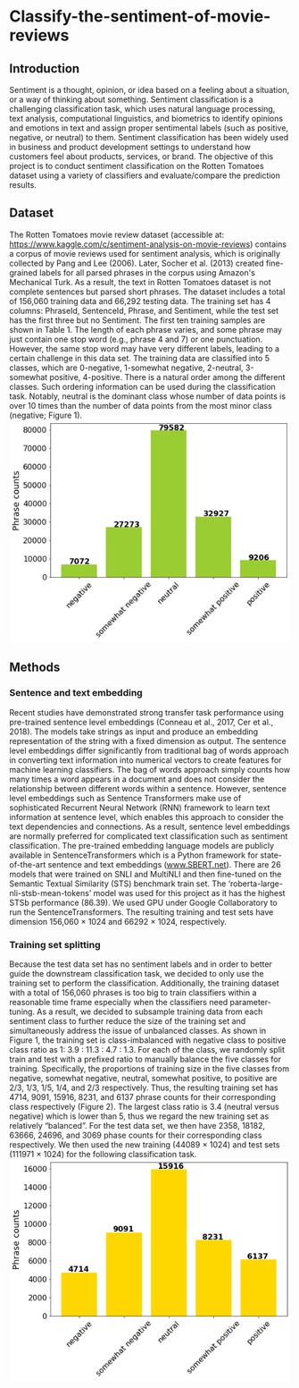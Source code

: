 # Classify-the-sentiment-of-movie-reviews
## Introduction
  Sentiment is a thought, opinion, or idea based on a feeling about a situation, or a way of thinking about something. Sentiment classification is a challenging classification task, which uses natural language processing, text analysis, computational linguistics, and biometrics to identify opinions and emotions in text and assign proper sentimental labels (such as positive, negative, or neutral) to them. Sentiment classification has been widely used in business and product development settings to understand how customers feel about products, services, or brand. The objective of this project is to conduct sentiment classification on the Rotten Tomatoes dataset using a variety of classifiers and evaluate/compare the prediction results. 
## Dataset
  The Rotten Tomatoes movie review dataset (accessible at: https://www.kaggle.com/c/sentiment-analysis-on-movie-reviews) contains a corpus of movie reviews used for sentiment analysis, which is originally collected by Pang and Lee (2006). Later, Socher et al. (2013) created fine-grained labels for all parsed phrases in the corpus using Amazon's Mechanical Turk. As a result, the text in Rotten Tomatoes dataset is not complete sentences but parsed short phrases. The dataset includes a total of 156,060 training data and 66,292 testing data. The training set has 4 columns: PhraseId, SentenceId, Phrase, and Sentiment, while the test set has the first three but no Sentiment. The first ten training samples are shown in Table 1. The length of each phrase varies, and some phrase may just contain one stop word (e.g., phrase 4 and 7) or one punctuation. However, the same stop word may have very different labels, leading to a certain challenge in this data set.
  The training data are classified into 5 classes, which are 0-negative, 1-somewhat negative, 2-neutral, 3-somewhat positive, 4-positive. There is a natural order among the different classes. Such ordering information can be used during the classification task. Notably, neutral is the dominant class whose number of data points is over 10 times than the number of data points from the most minor class (negative; Figure 1). 
  ![class distribution](distribution_original_classes_train.png)
  
## Methods
### Sentence and text embedding
  Recent studies have demonstrated strong transfer task performance using pre-trained sentence level embeddings (Conneau et al., 2017, Cer et al., 2018). The models take strings as input and produce an embedding representation of the string with a fixed dimension as output. The sentence level embeddings differ significantly from traditional bag of words approach in converting text information into numerical vectors to create features for machine learning classifiers. The bag of words approach simply counts how many times a word appears in a document and does not consider the relationship between different words within a sentence. However, sentence level embeddings such as Sentence Transformers make use of sophisticated Recurrent Neural Network (RNN) framework to learn text information at sentence level, which enables this approach to consider the text dependencies and connections. As a result, sentence level embeddings are normally preferred for complicated text classification such as sentiment classification. 
  The pre-trained embedding language models are publicly available in SentenceTransformers which is a Python framework for state-of-the-art sentence and text embeddings (www.SBERT.net). There are 26 models that were trained on SNLI and MultiNLI and then fine-tuned on the Semantic Textual Similarity (STS) benchmark train set. The ‘roberta-large-nli-stsb-mean-tokens’ model was used for this project as it has the highest STSb performance (86.39). We used GPU under Google Collaboratory to run the SentenceTransformers. The resulting training and test sets have dimension 156,060 × 1024 and 66292 × 1024, respectively.  
### Training set splitting
  Because the test data set has no sentiment labels and in order to better guide the downstream classification task, we decided to only use the training set to perform the classification. Additionally, the training dataset with a total of 156,060 phrases is too big to train classifiers within a reasonable time frame especially when the classifiers need parameter-tuning. As a result, we decided to subsample training data from each sentiment class to further reduce the size of the training set and simultaneously address the issue of unbalanced classes. As shown in Figure 1, the training set is class-imbalanced with negative class to positive class ratio as 1: 3.9 : 11.3 : 4.7 : 1.3. For each of the class, we randomly split train and test with a prefixed ratio to manually balance the five classes for training. Specifically, the proportions of training size in the five classes from negative, somewhat negative, neutral, somewhat positive, to positive are 2/3, 1/3, 1/5, 1/4, and 2/3 respectively. Thus, the resulting training set has 4714, 9091, 15916, 8231, and 6137 phrase counts for their corresponding class respectively (Figure 2). The largest class ratio is 3.4 (neutral versus negative) which is lower than 5, thus we regard the new training set as relatively “balanced”. For the test data set, we then have 2358, 18182, 63666, 24696, and 3069 phase counts for their corresponding class respectively. We then used the new training (44089 × 1024) and test sets (111971 × 1024) for the following classification task. 
  ![class distribution resampled](distribution_resampled_classes_train.png)

